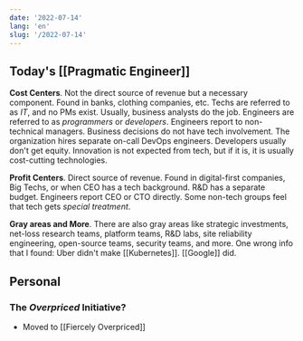 ```yaml
---
date: '2022-07-14'
lang: 'en'
slug: '/2022-07-14'
---
```


## Today's [[Pragmatic Engineer]]

**Cost Centers**.
Not the direct source of revenue but a necessary component.
Found in banks, clothing companies, etc.
Techs are referred to as _IT_, and no PMs exist.
Usually, business analysts do the job. Engineers are referred to as _programmers_ or _developers_.
Engineers report to non-technical managers.
Business decisions do not have tech involvement.
The organization hires separate on-call DevOps engineers.
Developers usually don't get equity.
Innovation is not expected from tech, but if it is, it is usually cost-cutting technologies.

**Profit Centers**.
Direct source of revenue.
Found in digital-first companies, Big Techs, or when CEO has a tech background.
R&D has a separate budget.
Engineers report CEO or CTO directly.
Some non-tech groups feel that tech gets _special treatment_.

**Gray areas and More**. There are also gray areas like strategic investments, net-loss research teams, platform teams, R&D labs, site reliability engineering, open-source teams, security teams, and more. One wrong info that I found: Uber didn't make [[Kubernetes]]. [[Google]] did.

## Personal

### The _Overpriced_ Initiative?

- Moved to [[Fiercely Overpriced]]
